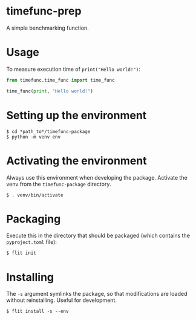# timefunc-prep
A simple benchmarking function.

# Usage

To measure execution time of `print("Hello world!")`:

```python
from timefunc.time_func import time_func

time_func(print, "Hello world!")
```

# Setting up the environment

```
$ cd *path_to*/timefunc-package
$ python -m venv env
```

# Activating the environment

Always use this environment when developing the package.
Activate the venv from the `timefunc-package` directory.
```
$ . venv/bin/activate
```

# Packaging

Execute this in the directory that should be packaged (which contains the `pyproject.toml` file):
```
$ flit init
```

# Installing

The `-s` argument symlinks the package, so that modifications are loaded without reinstalling. Useful for development.

```
$ flit install -s --env 
```